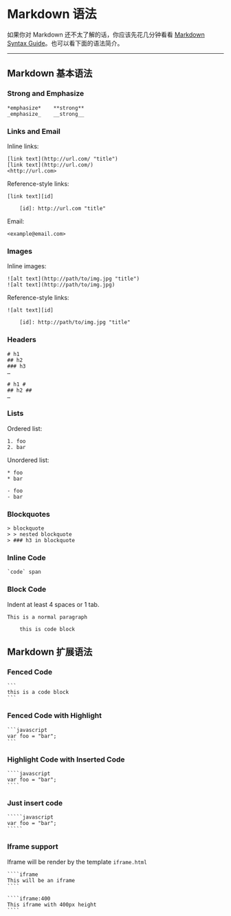 # Markdown 语法

如果你对 Markdown 还不太了解的话，你应该先花几分钟看看 [Markdown Syntax Guide](http://daringfireball.net/projects/markdown/syntax)。也可以看下面的语法简介。

--------

## Markdown 基本语法

### Strong and Emphasize

```
*emphasize*    **strong**
_emphasize_    __strong__
```

### Links and Email

Inline links:

```
[link text](http://url.com/ "title")
[link text](http://url.com/)
<http://url.com>
```

Reference-style links:

```
[link text][id]

    [id]: http://url.com "title"
```

Email:

```
<example@email.com>
```

### Images

Inline images:

```
![alt text](http://path/to/img.jpg "title")
![alt text](http://path/to/img.jpg)
```

Reference-style links:

```
![alt text][id]

    [id]: http://path/to/img.jpg "title"
```

### Headers

```
# h1
## h2
### h3
…
```

```
# h1 #
## h2 ##
…
```

### Lists

Ordered list:

```
1. foo
2. bar
```

Unordered list:

```
* foo
* bar
```

```
- foo
- bar
```

### Blockquotes

```
> blockquote
> > nested blockquote
> ### h3 in blockquote
```

### Inline Code

```
`code` span
```

### Block Code

Indent at least 4 spaces or 1 tab.

```
This is a normal paragraph

    this is code block
```

## Markdown 扩展语法

### Fenced Code

    ```
    this is a code block
    ```

### Fenced Code with Highlight

    ```javascript
    var foo = "bar";
    ```

### Highlight Code with Inserted Code

    ````javascript
    var foo = "bar";
    ````

### Just insert code

    `````javascript
    var foo = "bar";
    `````

### Iframe support

Iframe will be render by the template `iframe.html`

    ````iframe
    This will be an iframe
    ````

    ````iframe:400
    This iframe with 400px height
    ````
